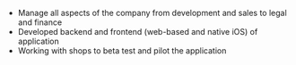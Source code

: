 * Manage all aspects of the company from development and sales to legal and finance
* Developed backend and frontend (web-based and native iOS) of application
* Working with shops to beta test and pilot the application

